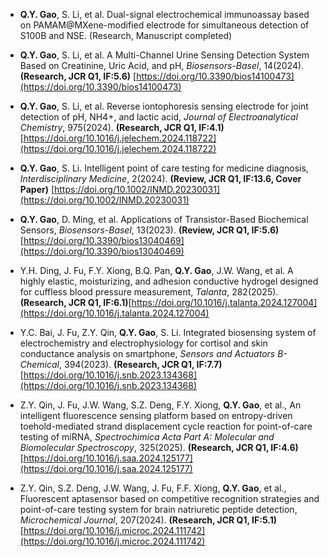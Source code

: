 - **Q.Y. Gao**, S. Li, et al. Dual-signal electrochemical immunoassay based on PAMAM@MXene-modified electrode for simultaneous detection of S100B and NSE. (Research, Manuscript completed)

- **Q.Y. Gao**, S. Li, et al. A Multi-Channel Urine Sensing Detection System Based on Creatinine, Uric Acid, and pH, *Biosensors-Basel*, 14(2024). **(Research, JCR Q1, IF:5.6)** [https://doi.org/10.3390/bios14100473](https://doi.org/10.3390/bios14100473)

- **Q.Y. Gao**, S. Li, et al. Reverse iontophoresis sensing electrode for joint detection of pH, NH4+, and lactic acid, *Journal of Electroanalytical Chemistry*, 975(2024). **(Research, JCR Q1, IF:4.1)** [https://doi.org/10.1016/j.jelechem.2024.118722](https://doi.org/10.1016/j.jelechem.2024.118722)

- **Q.Y. Gao**, S. Li. Intelligent point of care testing for medicine diagnosis, *Interdisciplinary Medicine*, 2(2024). **(Review, JCR Q1, IF:13.6, Cover Paper)** [https://doi.org/10.1002/INMD.20230031](https://doi.org/10.1002/INMD.20230031)

- **Q.Y. Gao**, D. Ming, et al. Applications of Transistor-Based Biochemical Sensors, *Biosensors-Basel*, 13(2023). **(Review, JCR Q1, IF:5.6)** [https://doi.org/10.3390/bios13040469](https://doi.org/10.3390/bios13040469)

- Y.H. Ding, J. Fu, F.Y. Xiong, B.Q. Pan, **Q.Y. Gao**, J.W. Wang, et al. A highly elastic, moisturizing, and adhesion conductive hydrogel designed for cuffless blood pressure measurement, *Talanta*, 282(2025). **(Research, JCR Q1, IF:6.1)**[https://doi.org/10.1016/j.talanta.2024.127004](https://doi.org/10.1016/j.talanta.2024.127004)

- Y.C. Bai, J. Fu, Z.Y. Qin, **Q.Y. Gao**, S. Li. Integrated biosensing system of electrochemistry and electrophysiology for cortisol and skin conductance analysis on smartphone, *Sensors and Actuators B-Chemical*, 394(2023). **(Research, JCR Q1, IF:7.7)** [https://doi.org/10.1016/j.snb.2023.134368](https://doi.org/10.1016/j.snb.2023.134368)

- Z.Y. Qin, J. Fu, J.W. Wang, S.Z. Deng, F.Y. Xiong, **Q.Y. Gao**, et al., An intelligent fluorescence sensing platform based on entropy-driven toehold-mediated strand displacement cycle reaction for point-of-care testing of miRNA, *Spectrochimica Acta Part A: Molecular and Biomolecular Spectroscopy*, 325(2025). **(Research, JCR Q1, IF:4.6)** [https://doi.org/10.1016/j.saa.2024.125177](https://doi.org/10.1016/j.saa.2024.125177)

- Z.Y. Qin, S.Z. Deng, J.W. Wang, J. Fu, F.F. Xiong, **Q.Y. Gao**, et al., Fluorescent aptasensor based on competitive recognition strategies and point-of-care testing system for brain natriuretic peptide detection, *Microchemical Journal*, 207(2024). **(Research, JCR Q1, IF:5.1)** [https://doi.org/10.1016/j.microc.2024.111742](https://doi.org/10.1016/j.microc.2024.111742)



